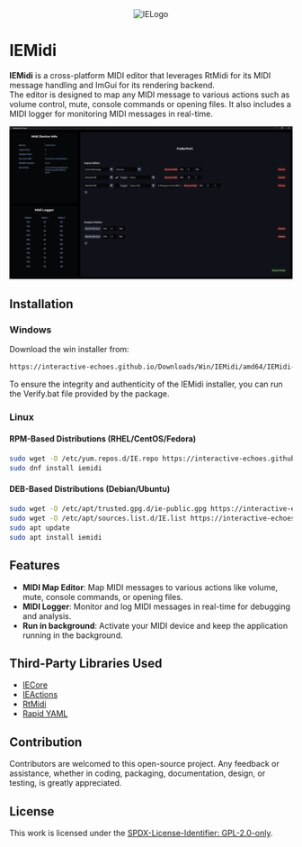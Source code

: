 <div align="center">
  <picture>
    <source media="(prefers-color-scheme: light)" srcset="https://github.com/Interactive-Echoes/IECore/raw/master/Resources/IE-Brand-Kit/IE-Logo-Alt-NoBg.png?">
    <source media="(prefers-color-scheme: dark)" srcset="https://github.com/Interactive-Echoes/IECore/raw/master/Resources/IE-Brand-Kit/IE-Logo-NoBg.png?">
  <img alt="IELogo" width="128">
  </picture>
</div>

# IEMidi

**IEMidi** is a cross-platform MIDI editor that leverages RtMidi for its MIDI message handling and ImGui for its rendering backend.  
The editor is designed to map any MIDI message to various actions such as volume control, mute, console commands or opening files. It also includes a MIDI logger for monitoring MIDI messages in real-time.
<div align="center">
<img src="https://github.com/Interactive-Echoes/IEMidi/raw/master/Resources/Demos/IEMidi-Demo-Editor.png" alt="Demo" width="1920"> 
</div>

## Installation

### Windows 

Download the win installer from:
```sh
https://interactive-echoes.github.io/Downloads/Win/IEMidi/amd64/IEMidi-1.2.0-win64.zip
```
To ensure the integrity and authenticity of the IEMidi installer, you can run the Verify.bat file provided by the package.

### Linux

#### RPM-Based Distributions (RHEL/CentOS/Fedora)

```sh
sudo wget -O /etc/yum.repos.d/IE.repo https://interactive-echoes.github.io/Downloads/Linux/RPM/IE.repo
sudo dnf install iemidi
```

#### DEB-Based Distributions (Debian/Ubuntu)

```sh
sudo wget -O /etc/apt/trusted.gpg.d/ie-public.gpg https://interactive-echoes.github.io/Downloads/ie-public.gpg
sudo wget -O /etc/apt/sources.list.d/IE.list https://interactive-echoes.github.io/Downloads/Linux/DEB/IE.list
sudo apt update
sudo apt install iemidi
```

## Features
- **MIDI Map Editor**: Map MIDI messages to various actions like volume, mute, console commands, or opening files.
- **MIDI Logger**: Monitor and log MIDI messages in real-time for debugging and analysis.
- **Run in background**: Activate your MIDI device and keep the application running in the background.

## Third-Party Libraries Used
- [IECore](https://github.com/mozahzah/IECore.git)
- [IEActions](https://github.com/mozahzah/IEActions.git)
- [RtMidi](https://github.com/thestk/rtmidi)
- [Rapid YAML](https://github.com/biojppm/rapidyaml)

## Contribution
Contributors are welcomed to this open-source project. Any feedback or assistance, whether in coding, packaging, documentation, design, or testing, is greatly appreciated. 

## License
This work is licensed under the [SPDX-License-Identifier: GPL-2.0-only](./LICENSE).
